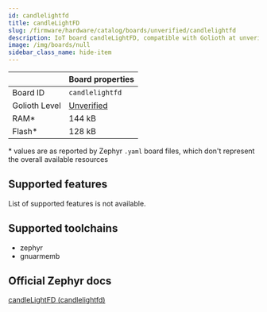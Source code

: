 ```yaml
---
id: candlelightfd
title: candleLightFD
slug: /firmware/hardware/catalog/boards/unverified/candlelightfd
description: IoT board candleLightFD, compatible with Golioth at unverified level.
image: /img/boards/null
sidebar_class_name: hide-item
---
```


[//]: # (This is an auto-generated file, do not edit! Changes to it will be lost upon re-generation)



|                | Board properties     |
| -------------  | -------------------- |
| Board ID       | `candlelightfd` |
| Golioth Level  | [Unverified](/firmware/hardware#unverified-boards) |
| RAM*           | 144 kB |
| Flash*         | 128 kB |

\* values are as reported by Zephyr `.yaml` board files, which don't represent the overall available resources



## Supported features

List of supported features is not available.

## Supported toolchains

* zephyr
* gnuarmemb

## Official Zephyr docs

[candleLightFD (candlelightfd)](https://docs.zephyrproject.org/latest/boards/others/candlelightfd/doc/index.html)
